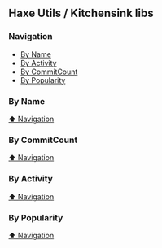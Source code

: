 ## Haxe Utils / Kitchensink libs


### Navigation

- [By Name](#by-name)
- [By Activity](#by-activity)
- [By CommitCount](#by-commitcount)
- [By Popularity](#by-popularity)

### By Name
<!-- PROJECTS_LIST -->

<!-- /PROJECTS_LIST -->

[⬆ Navigation](#navigation)

### By CommitCount
<!-- COMMITCOUNT_LIST -->

<!-- /COMMITCOUNT_LIST -->
[⬆ Navigation](#navigation)

### By Activity
<!-- ACTIVITY_LIST -->

<!-- /ACTIVITY_LIST -->

[⬆ Navigation](#navigation)

### By Popularity
<!-- POPULARITY_LIST -->

<!-- /POPULARITY_LIST -->

[⬆ Navigation](#navigation)
